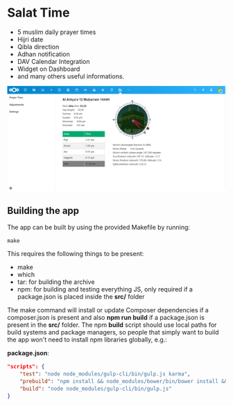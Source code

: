 # Salat Time
 * 5 muslim daily prayer times
 * Hijri date
 * Qibla direction 
 * Adhan notification
 * DAV Calendar Integration
 * Widget on Dashboard
 * and many others useful informations.

![](img/salattime.png)


## Building the app

The app can be built by using the provided Makefile by running:

    make

This requires the following things to be present:
* make
* which
* tar: for building the archive
* npm: for building and testing everything JS, only required if a package.json is placed inside the **src/** folder

The make command will install or update Composer dependencies if a composer.json is present and also **npm run build** if a package.json is present in the **src/** folder. The npm **build** script should use local paths for build systems and package managers, so people that simply want to build the app won't need to install npm libraries globally, e.g.:

**package.json**:
```json
"scripts": {
    "test": "node node_modules/gulp-cli/bin/gulp.js karma",
    "prebuild": "npm install && node_modules/bower/bin/bower install && node_modules/bower/bin/bower update",
    "build": "node node_modules/gulp-cli/bin/gulp.js"
}
```
